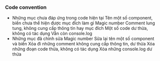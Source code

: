 ### Code convention
- Những mục chưa đáp ứng trong code hiện tại 
Tên một số component, biến  chưa thể hiện được mục đích làm gì 
Magic number 
Comment lung tung, không cung cấp thông tin hay mục đích 
Một số code dư thừa, không có tác dụng 
Vẫn còn console.log 
- Những mục đã chỉnh sửa 
Magic number 
Sửa lại tên một số component và biến 
Xóa đi những comment không cung cấp thông tin, dư thừa 
Xóa những đoạn code thừa, không có tác dụng 
Xóa những console.log dư thừa 